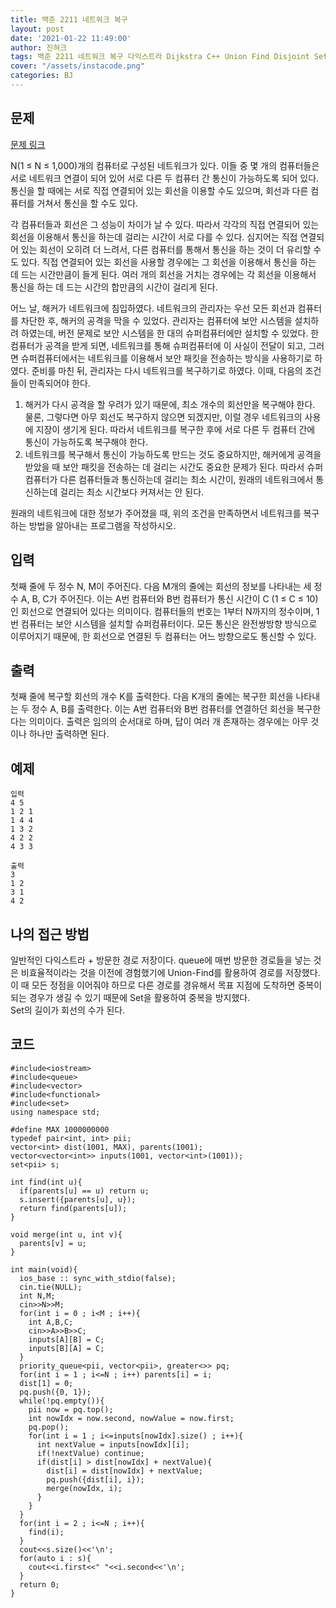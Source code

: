 ```yaml
---
title: 백준 2211 네트워크 복구
layout: post
date: '2021-01-22 11:49:00'
author: 진혀크
tags: 백준 2211 네트워크 복구 다익스트라 Dijkstra C++ Union Find Disjoint Set 분리 집합
cover: "/assets/instacode.png"
categories: BJ
---
```


## 문제

[문제 링크](https://www.acmicpc.net/problem/2211)

N(1 ≤ N ≤ 1,000)개의 컴퓨터로 구성된 네트워크가 있다. 이들 중 몇 개의 컴퓨터들은 서로 네트워크 연결이 되어 있어 서로 다른 두 컴퓨터 간 통신이 가능하도록 되어 있다. 통신을 할 때에는 서로 직접 연결되어 있는 회선을 이용할 수도 있으며, 회선과 다른 컴퓨터를 거쳐서 통신을 할 수도 있다.

각 컴퓨터들과 회선은 그 성능이 차이가 날 수 있다. 따라서 각각의 직접 연결되어 있는 회선을 이용해서 통신을 하는데 걸리는 시간이 서로 다를 수 있다. 심지어는 직접 연결되어 있는 회선이 오히려 더 느려서, 다른 컴퓨터를 통해서 통신을 하는 것이 더 유리할 수도 있다. 직접 연결되어 있는 회선을 사용할 경우에는 그 회선을 이용해서 통신을 하는 데 드는 시간만큼이 들게 된다. 여러 개의 회선을 거치는 경우에는 각 회선을 이용해서 통신을 하는 데 드는 시간의 합만큼의 시간이 걸리게 된다.

어느 날, 해커가 네트워크에 침입하였다. 네트워크의 관리자는 우선 모든 회선과 컴퓨터를 차단한 후, 해커의 공격을 막을 수 있었다. 관리자는 컴퓨터에 보안 시스템을 설치하려 하였는데, 버전 문제로 보안 시스템을 한 대의 슈퍼컴퓨터에만 설치할 수 있었다. 한 컴퓨터가 공격을 받게 되면, 네트워크를 통해 슈퍼컴퓨터에 이 사실이 전달이 되고, 그러면 슈퍼컴퓨터에서는 네트워크를 이용해서 보안 패킷을 전송하는 방식을 사용하기로 하였다. 준비를 마친 뒤, 관리자는 다시 네트워크를 복구하기로 하였다. 이때, 다음의 조건들이 만족되어야 한다.

1. 해커가 다시 공격을 할 우려가 있기 때문에, 최소 개수의 회선만을 복구해야 한다. 물론, 그렇다면 아무 회선도 복구하지 않으면 되겠지만, 이럴 경우 네트워크의 사용에 지장이 생기게 된다. 따라서 네트워크를 복구한 후에 서로 다른 두 컴퓨터 간에 통신이 가능하도록 복구해야 한다.
2. 네트워크를 복구해서 통신이 가능하도록 만드는 것도 중요하지만, 해커에게 공격을 받았을 때 보안 패킷을 전송하는 데 걸리는 시간도 중요한 문제가 된다. 따라서 슈퍼컴퓨터가 다른 컴퓨터들과 통신하는데 걸리는 최소 시간이, 원래의 네트워크에서 통신하는데 걸리는 최소 시간보다 커져서는 안 된다.

원래의 네트워크에 대한 정보가 주어졌을 때, 위의 조건을 만족하면서 네트워크를 복구하는 방법을 알아내는 프로그램을 작성하시오.

## 입력

첫째 줄에 두 정수 N, M이 주어진다. 다음 M개의 줄에는 회선의 정보를 나타내는 세 정수 A, B, C가 주어진다. 이는 A번 컴퓨터와 B번 컴퓨터가 통신 시간이 C (1 ≤ C ≤ 10)인 회선으로 연결되어 있다는 의미이다. 컴퓨터들의 번호는 1부터 N까지의 정수이며, 1번 컴퓨터는 보안 시스템을 설치할 슈퍼컴퓨터이다. 모든 통신은 완전쌍방향 방식으로 이루어지기 때문에, 한 회선으로 연결된 두 컴퓨터는 어느 방향으로도 통신할 수 있다.

## 출력

첫째 줄에 복구할 회선의 개수 K를 출력한다. 다음 K개의 줄에는 복구한 회선을 나타내는 두 정수 A, B를 출력한다. 이는 A번 컴퓨터와 B번 컴퓨터를 연결하던 회선을 복구한다는 의미이다. 출력은 임의의 순서대로 하며, 답이 여러 개 존재하는 경우에는 아무 것이나 하나만 출력하면 된다.

## 예제


    입력
    4 5
    1 2 1
    1 4 4
    1 3 2
    4 2 2
    4 3 3

    출력
    3
    1 2
    3 1
    4 2

## 나의 접근 방법

일반적인 다익스트라 + 방문한 경로 저장이다. queue에 매번 방문한 경로들을 넣는 것은 비효율적이라는 것을 이전에 경험했기에 Union-Find를 활용하여 경로를 저장했다.  
이 때 모든 정점을 이어줘야 하므로 다른 경로를 경유해서 목표 지점에 도착하면 중복이 되는 경우가 생길 수 있기 때문에 Set을 활용하여 중복을 방지했다.  
Set의 길이가 회선의 수가 된다.

## 코드

    #include<iostream>
    #include<queue>
    #include<vector>
    #include<functional>
    #include<set>
    using namespace std;

    #define MAX 1000000000
    typedef pair<int, int> pii;
    vector<int> dist(1001, MAX), parents(1001);
    vector<vector<int>> inputs(1001, vector<int>(1001));
    set<pii> s;

    int find(int u){
      if(parents[u] == u) return u;
      s.insert({parents[u], u});
      return find(parents[u]);
    }

    void merge(int u, int v){
      parents[v] = u;
    }

    int main(void){
      ios_base :: sync_with_stdio(false);
      cin.tie(NULL);
      int N,M;
      cin>>N>>M;
      for(int i = 0 ; i<M ; i++){
        int A,B,C;
        cin>>A>>B>>C;
        inputs[A][B] = C;
        inputs[B][A] = C;
      }
      priority_queue<pii, vector<pii>, greater<>> pq;
      for(int i = 1 ; i<=N ; i++) parents[i] = i;
      dist[1] = 0;
      pq.push({0, 1});
      while(!pq.empty()){
        pii now = pq.top();
        int nowIdx = now.second, nowValue = now.first;
        pq.pop();
        for(int i = 1 ; i<=inputs[nowIdx].size() ; i++){
          int nextValue = inputs[nowIdx][i];
          if(!nextValue) continue;
          if(dist[i] > dist[nowIdx] + nextValue){
            dist[i] = dist[nowIdx] + nextValue;
            pq.push({dist[i], i});
            merge(nowIdx, i);
          }
        }
      }
      for(int i = 2 ; i<=N ; i++){
        find(i);
      }
      cout<<s.size()<<'\n';
      for(auto i : s){
        cout<<i.first<<" "<<i.second<<'\n';
      }
      return 0;
    }




    